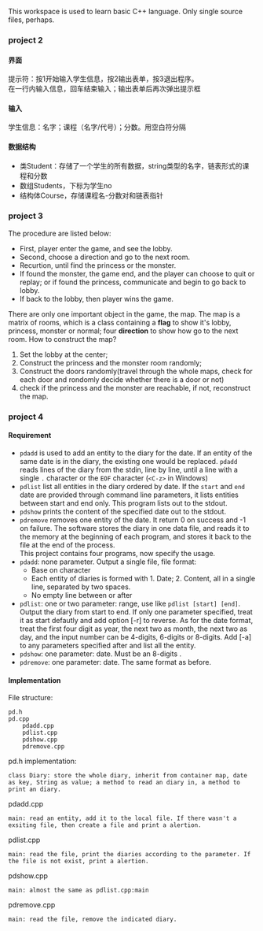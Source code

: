This workspace is used to learn basic C++ language. Only single source files, perhaps.

### project 2
#### 界面
提示符：按1开始输入学生信息，按2输出表单，按3退出程序。  
在一行内输入信息，回车结束输入；输出表单后再次弹出提示框

#### 输入
学生信息：名字；课程（名字/代号）；分数。用空白符分隔

#### 数据结构
 - 类Student：存储了一个学生的所有数据，string类型的名字，链表形式的课程和分数
 - 数组Students，下标为学生no
 - 结构体Course，存储课程名-分数对和链表指针

### project 3
The procedure are listed below:
 - First, player enter the game, and see the lobby.
 - Second, choose a direction and go to the next room.
 - Recurtion, until find the princess or the monster.
 - If found the monster, the game end, and the player can choose to quit or replay; or if found the princess, communicate and begin to go back to lobby.
 - If back to the lobby, then player wins the game.

There are only one important object in the game, the map. The map is a matrix of rooms, which is a class containing a **flag** to show it's lobby, princess, monster or normal; four **direction** to show how go to the next room. 
How to construct the map? 
1. Set the lobby at the center;
2. Construct the princess and the monster room randomly; 
3. Construct the doors randomly(travel through the whole maps, check for each door and rondomly decide whether there is a door or not)
4. check if the princess and the monster are reachable, if not, reconstruct the map.

### project 4
#### Requirement
 - `pdadd` is used to add an entity to the diary for the date. If an entity of the same date is in the diary, the existing one would be replaced. `pdadd` reads lines of the diary from the stdin, line by line, until a line with a single `.` character or the `EOF` character (`<C-z>` in Windows)
 - `pdlist` list all entities in the diary ordered by date. If the `start` and `end` date are provided through command line parameters, it lists entities between start and end only. This program lists out to the stdout.
 - `pdshow` prints the content of the specified date out to the stdout.
 - `pdremove` removes one entity of the date. It return 0 on success and -1 on failure.
 The software stores the diary in one data file, and reads it to the memory at the beginning of each program, and stores it back to the file at the end of the process. 	 
This project contains four programs, now specify the usage. 
 - `pdadd`: none parameter. Output a single file, file format:
   - Base on character
   - Each entity of diaries is formed with 1. Date; 2. Content, all in a single line, separated by two spaces.
   - No empty line between or after
 - `pdlist`: one or two parameter: range, use like `pdlist [start] [end]`. Output the diary from start to end. If only one parameter specified, treat it as start defautly and add option [-r] to reverse. As for the date format, treat the first four digit as year, the next two as month, the next two as day, and the input number can be 4-digits, 6-digits or 8-digits. Add [-a] to any parameters specified after and list all the entity.
 - `pdshow`: one parameter: date. Must be an 8-digits .
 - `pdremove`: one parameter: date. The same format as before.
#### Implementation
File structure:
```
pd.h
pd.cpp
	pdadd.cpp
	pdlist.cpp
	pdshow.cpp
	pdremove.cpp
```
pd.h implementation:
```
class Diary: store the whole diary, inherit from container map, date as key, String as value; a method to read an diary in, a method to print an diary.
```
pdadd.cpp
```
main: read an entity, add it to the local file. If there wasn't a exsiting file, then create a file and print a alertion. 
```
pdlist.cpp
```
main: read the file, print the diaries according to the parameter. If the file is not exist, print a alertion.
```
pdshow.cpp
```
main: almost the same as pdlist.cpp:main
```
pdremove.cpp
```
main: read the file, remove the indicated diary.